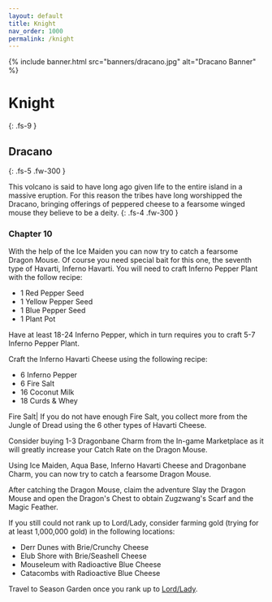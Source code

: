 ```yaml
---
layout: default
title: Knight
nav_order: 1000
permalink: /knight
---
```

{% include banner.html src="banners/dracano.jpg" alt="Dracano Banner" %}

# Knight
{: .fs-9 }

## Dracano
{: .fs-5 .fw-300 }

This volcano is said to have long ago given life to the entire island in a massive eruption. For this reason the tribes have long worshipped the Dracano, bringing offerings of peppered cheese to a fearsome winged mouse they believe to be a deity.
{: .fs-4 .fw-300 }

### Chapter 10

With the help of the Ice Maiden you can now try to catch a fearsome Dragon Mouse. Of course you need special bait for this one, the seventh type of Havarti, Inferno Havarti. You will need to craft Inferno Pepper Plant with the follow recipe:
<ul>
<li>1 Red Pepper Seed</li>
<li>1 Yellow Pepper Seed</li>
<li>1 Blue Pepper Seed</li>
<li>1 Plant Pot</li>
</ul>

Have at least 18-24 Inferno Pepper, which in turn requires you to craft 5-7 Inferno Pepper Plant.

Craft the Inferno Havarti Cheese using the following recipe:
<ul>
<li>6 Inferno Pepper</li>
<li>6 Fire Salt</li>
<li>16 Coconut Milk</li>
<li>18 Curds & Whey</li>
</ul>

Fire Salt| If you do not have enough Fire Salt, you collect more from the Jungle of Dread using the 6 other types of Havarti Cheese.

Consider buying 1-3 Dragonbane Charm from the In-game Marketplace as it will greatly increase your Catch Rate on the Dragon Mouse.

Using Ice Maiden, Aqua Base, Inferno Havarti Cheese and Dragonbane Charm, you can now try to catch a fearsome Dragon Mouse.

After catching the Dragon Mouse, claim the adventure Slay the Dragon Mouse and open the Dragon's Chest to obtain Zugzwang's Scarf and the Magic Feather.

If you still could not rank up to Lord/Lady, consider farming gold (trying for at least 1,000,000 gold) in the following locations:
<ul>
<li>Derr Dunes with Brie/Crunchy Cheese</li>
<li>Elub Shore with Brie/Seashell Cheese</li>
<li>Mouseleum with Radioactive Blue Cheese</li>
<li>Catacombs with Radioactive Blue Cheese</li>
</ul>

Travel to Season Garden once you rank up to [Lord/Lady](/lord-to-baron/lord).

